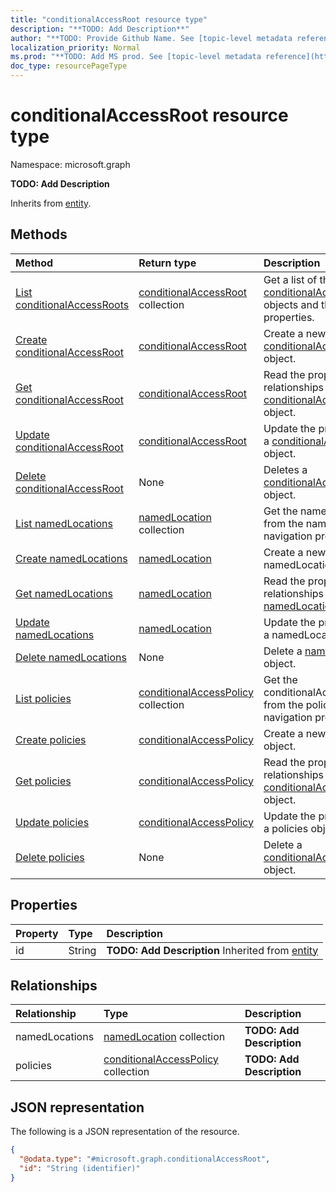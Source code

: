 ```yaml
---
title: "conditionalAccessRoot resource type"
description: "**TODO: Add Description**"
author: "**TODO: Provide Github Name. See [topic-level metadata reference](https://msgo.azurewebsites.net/add/document/guidelines/metadata.html#topic-level-metadata)**"
localization_priority: Normal
ms.prod: "**TODO: Add MS prod. See [topic-level metadata reference](https://msgo.azurewebsites.net/add/document/guidelines/metadata.html#topic-level-metadata)**"
doc_type: resourcePageType
---
```


# conditionalAccessRoot resource type

Namespace: microsoft.graph

**TODO: Add Description**


Inherits from [entity](../resources/entity.md).

## Methods
|Method|Return type|Description|
|:---|:---|:---|
|[List conditionalAccessRoots](../api/conditionalaccessroot-list.md)|[conditionalAccessRoot](../resources/conditionalaccessroot.md) collection|Get a list of the [conditionalAccessRoot](../resources/conditionalaccessroot.md) objects and their properties.|
|[Create conditionalAccessRoot](../api/conditionalaccessroot-create.md)|[conditionalAccessRoot](../resources/conditionalaccessroot.md)|Create a new [conditionalAccessRoot](../resources/conditionalaccessroot.md) object.|
|[Get conditionalAccessRoot](../api/conditionalaccessroot-get.md)|[conditionalAccessRoot](../resources/conditionalaccessroot.md)|Read the properties and relationships of a [conditionalAccessRoot](../resources/conditionalaccessroot.md) object.|
|[Update conditionalAccessRoot](../api/conditionalaccessroot-update.md)|[conditionalAccessRoot](../resources/conditionalaccessroot.md)|Update the properties of a [conditionalAccessRoot](../resources/conditionalaccessroot.md) object.|
|[Delete conditionalAccessRoot](../api/conditionalaccessroot-delete.md)|None|Deletes a [conditionalAccessRoot](../resources/conditionalaccessroot.md) object.|
|[List namedLocations](../api/conditionalaccessroot-list-namedlocations.md)|[namedLocation](../resources/namedlocation.md) collection|Get the namedLocations from the namedLocations navigation property.|
|[Create namedLocations](../api/conditionalaccessroot-post-namedlocations.md)|[namedLocation](../resources/namedlocation.md)|Create a new namedLocations object.|
|[Get namedLocations](../api/conditionalaccessroot-get-namedlocation.md)|[namedLocation](../resources/namedlocation.md)|Read the properties and relationships of a [namedLocation](../resources/namedlocation.md) object.|
|[Update namedLocations](../api/conditionalaccessroot-update-namedlocations.md)|[namedLocation](../resources/namedlocation.md)|Update the properties of a namedLocations object.|
|[Delete namedLocations](../api/conditionalaccessroot-delete-namedlocations.md)|None|Delete a [namedLocation](../resources/namedlocation.md) object.|
|[List policies](../api/conditionalaccessroot-list-policies.md)|[conditionalAccessPolicy](../resources/conditionalaccesspolicy.md) collection|Get the conditionalAccessPolicies from the policies navigation property.|
|[Create policies](../api/conditionalaccessroot-post-policies.md)|[conditionalAccessPolicy](../resources/conditionalaccesspolicy.md)|Create a new policies object.|
|[Get policies](../api/conditionalaccessroot-get-conditionalaccesspolicy.md)|[conditionalAccessPolicy](../resources/conditionalaccesspolicy.md)|Read the properties and relationships of a [conditionalAccessPolicy](../resources/conditionalaccesspolicy.md) object.|
|[Update policies](../api/conditionalaccessroot-update-policies.md)|[conditionalAccessPolicy](../resources/conditionalaccesspolicy.md)|Update the properties of a policies object.|
|[Delete policies](../api/conditionalaccessroot-delete-policies.md)|None|Delete a [conditionalAccessPolicy](../resources/conditionalaccesspolicy.md) object.|

## Properties
|Property|Type|Description|
|:---|:---|:---|
|id|String|**TODO: Add Description** Inherited from [entity](../resources/entity.md)|

## Relationships
|Relationship|Type|Description|
|:---|:---|:---|
|namedLocations|[namedLocation](../resources/namedlocation.md) collection|**TODO: Add Description**|
|policies|[conditionalAccessPolicy](../resources/conditionalaccesspolicy.md) collection|**TODO: Add Description**|

## JSON representation
The following is a JSON representation of the resource.
<!-- {
  "blockType": "resource",
  "keyProperty": "id",
  "@odata.type": "microsoft.graph.conditionalAccessRoot",
  "baseType": "microsoft.graph.entity",
  "openType": false
}
-->
``` json
{
  "@odata.type": "#microsoft.graph.conditionalAccessRoot",
  "id": "String (identifier)"
}
```

